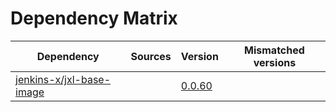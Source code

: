 # Dependency Matrix

Dependency | Sources | Version | Mismatched versions
---------- | ------- | ------- | -------------------
[jenkins-x/jxl-base-image](https://github.com/jenkins-x/jxl-base-image) |  | [0.0.60]() | 
